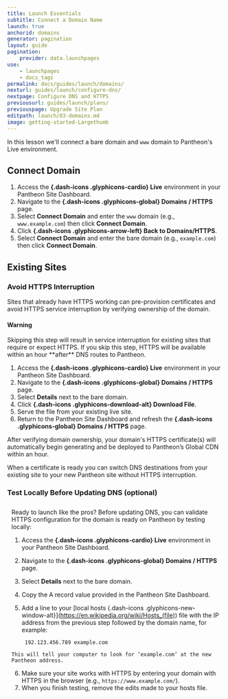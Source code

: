 ```yaml
---
title: Launch Essentials
subtitle: Connect a Domain Name
launch: true
anchorid: domains
generator: pagination
layout: guide
pagination:
    provider: data.launchpages
use:
    - launchpages
    - docs_tags
permalink: docs/guides/launch/domains/
nexturl: guides/launch/configure-dns/
nextpage: Configure DNS and HTTPS
previousurl: guides/launch/plans/
previouspage: Upgrade Site Plan
editpath: launch/03-domains.md
image: getting-started-Largethumb
---
```

In this lesson we'll connect a bare domain and `www` domain to Pantheon's Live environment.

## Connect Domain
1. Access the **[](){.dash-icons .glyphicons-cardio} Live** environment in your Pantheon Site Dashboard.
2. Navigate to the **[](){.dash-icons .glyphicons-global} Domains / HTTPS** page.
3. Select **Connect Domain** and enter the `www` domain (e.g., `www.example.com`) then click **Connect Domain**.
4. Click **[](){.dash-icons .glyphicons-arrow-left} Back to Domains/HTTPS**.
5. Select **Connect Domain** and enter the bare domain (e.g., `example.com`) then click **Connect Domain**.

## Existing Sites
### Avoid HTTPS Interruption
Sites that already have HTTPS working can  pre-provision certificates and avoid HTTPS service interruption by verifying ownership of the domain.

<div class="alert alert-danger">
<h4 class="info">Warning</h4>
<p markdown="1">Skipping this step will result in service interruption for existing sites that require or expect HTTPS. If you skip this step, HTTPS will be available within an hour **after** DNS routes to Pantheon.</p>
</div>

1. Access the **[](){.dash-icons .glyphicons-cardio} Live** environment in your Pantheon Site Dashboard.
2. Navigate to the **[](){.dash-icons .glyphicons-global} Domains / HTTPS** page.
3. Select **Details** next to the bare domain.
4. Click **[](){.dash-icons .glyphicons-download-alt} Download File**.
5. Serve the file from your existing live site.
6. Return to the Pantheon Site Dashboard and refresh the **[](){.dash-icons .glyphicons-global} Domains / HTTPS** page.

After verifying domain ownership, your domain's HTTPS certificate(s) will automatically begin generating and be deployed to Pantheon’s Global CDN within an hour.

When a certificate is ready you can switch DNS destinations from your existing site to your new Pantheon site without HTTPS interruption.

<div class="panel panel-drop panel-guide" id="accordion">
  <div class="panel-heading panel-drop-heading">
    <a class="accordion-toggle panel-drop-title collapsed" data-toggle="collapse" data-parent="#accordion" data-proofer-ignore data-target="#local-test"><h3 class="info panel-title panel-drop-title" style="cursor:pointer;"><span style="line-height:.9" class="glyphicons glyphicons-info-sign"></span> Test Locally Before Updating DNS (optional)</h3></a>
  </div>
  <div id="local-test" class="collapse" markdown="1" style="padding:10px;">
  Ready to launch like the pros?
  Before updating DNS, you can validate HTTPS configuration for the domain is ready on Pantheon by testing locally:

  1. Access the **[](){.dash-icons .glyphicons-cardio} Live** environment in your Pantheon Site Dashboard.
  2. Navigate to the **[](){.dash-icons .glyphicons-global} Domains / HTTPS** page.
  3. Select **Details** next to the bare domain.
  4. Copy the A record value provided in the Pantheon Site Dashboard.
  5. Add a line to your [local hosts [](){.dash-icons .glyphicons-new-window-alt}](https://en.wikipedia.org/wiki/Hosts_(file)) file with the IP address from the previous step followed by the domain name, for example:

          192.123.456.789 example.com

    This will tell your computer to look for ‘example.com’ at the new Pantheon address.

  6. Make sure your site works with HTTPS by entering your domain with HTTPS in the browser (e.g., `https://www.example.com/`).
  7. When you finish testing, remove the edits made to your hosts file.
  </div>
</div>
